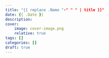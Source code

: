 ```yaml
---
title: "{{ replace .Name "-" " " | title }}"
date: {{ .Date }}
description:
cover:
    image: cover-image.png
    relative: true
tags: []
categories: []
draft: true
---
```


